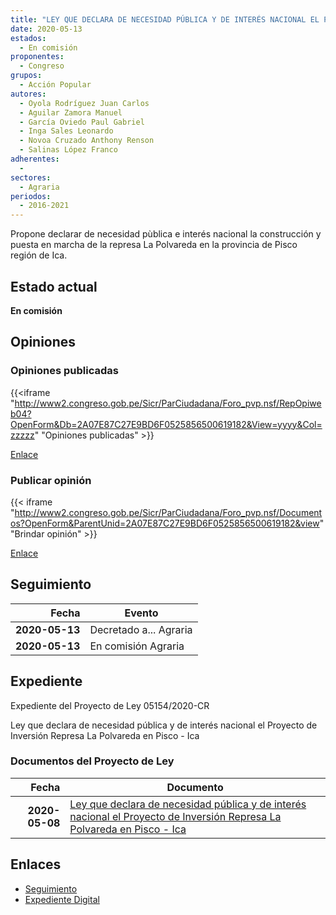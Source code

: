 ```yaml
---
title: "LEY QUE DECLARA DE NECESIDAD PÚBLICA Y DE INTERÉS NACIONAL EL PROYECTO DE INVERSIÓN REPRESA LA POLVAREDA EN PISCO-ICA"
date: 2020-05-13
estados: 
  - En comisión
proponentes: 
  - Congreso
grupos: 
  - Acción Popular
autores: 
  - Oyola Rodríguez Juan Carlos
  - Aguilar Zamora Manuel
  - García Oviedo Paul Gabriel
  - Inga Sales Leonardo
  - Novoa Cruzado Anthony Renson
  - Salinas López Franco
adherentes: 
  - 
sectores: 
  - Agraria
periodos: 
  - 2016-2021
---
```


Propone declarar de necesidad pùblica e interés nacional la construcción y puesta en marcha de la represa La Polvareda en la provincia de Pisco región de Ica.


## Estado actual

**En comisión**

## Opiniones

### Opiniones publicadas

{{<iframe "http://www2.congreso.gob.pe/Sicr/ParCiudadana/Foro_pvp.nsf/RepOpiweb04?OpenForm&Db=2A07E87C27E9BD6F0525856500619182&View=yyyy&Col=zzzzz" "Opiniones publicadas" >}}

[Enlace](http://www2.congreso.gob.pe/Sicr/ParCiudadana/Foro_pvp.nsf/RepOpiweb04?OpenForm&Db=2A07E87C27E9BD6F0525856500619182&View=yyyy&Col=zzzzz)
### Publicar opinión

{{< iframe "http://www2.congreso.gob.pe/Sicr/ParCiudadana/Foro_pvp.nsf/Documentos?OpenForm&ParentUnid=2A07E87C27E9BD6F0525856500619182&view" "Brindar opinión" >}}

[Enlace](http://www2.congreso.gob.pe/Sicr/ParCiudadana/Foro_pvp.nsf/Documentos?OpenForm&ParentUnid=2A07E87C27E9BD6F0525856500619182&view)

## Seguimiento

| Fecha | Evento |
|------:|--------|
| **2020-05-13** | Decretado a... Agraria|
| **2020-05-13** | En comisión Agraria|


## Expediente

Expediente del Proyecto de Ley 05154/2020-CR

Ley que declara de necesidad pública y de interés nacional el Proyecto de Inversión Represa La Polvareda en Pisco - Ica


### Documentos del Proyecto de Ley

| Fecha | Documento |
|------:|--------|
| **2020-05-08** | [Ley que declara de necesidad pública y de interés nacional el Proyecto de Inversión Represa La Polvareda en Pisco - Ica](http://www.leyes.congreso.gob.pe/Documentos/2016_2021/Proyectos_de_Ley_y_de_Resoluciones_Legislativas/PL05154-20200508.pdf) |

## Enlaces 

- [Seguimiento](http://www2.congreso.gob.pe/Sicr/TraDocEstProc/CLProLey2016.nsf/f7fff46988ca05b1052578e100829cc7/f8ee2b3dd285a70b052585630079b119?OpenDocument)
- [Expediente Digital](http://www2.congreso.gob.pe/Sicr/TraDocEstProc/CLProLey2016.nsf/f7fff46988ca05b1052578e100829cc7/f8ee2b3dd285a70b052585630079b119?OpenDocument&Click=05257FB7005EB655.eb71d0cf91d8294e05256cdf006b5706/$Body/0.1C6C)
